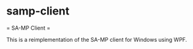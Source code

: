 samp-client
===========

= SA-MP Client =

This is a reimplementation of the SA-MP client for Windows using WPF.
